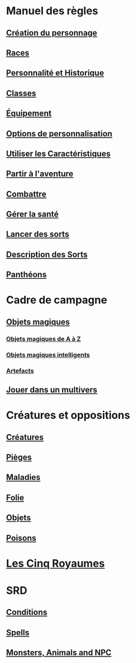 ﻿---
!GenericItem
Name: Bibliothèque
Id: index.md
RootId: index.md
NameLevel: 1
Attributes: {}
---
# Manuel des règles

## [Création du personnage](hd_beyond1stlevel.md)

## [Races](hd_races.md)

## [Personnalité et Historique](hd_personnality_background.md)

## [Classes](hd_classes.md)

## [Équipement](hd_equipment.md)

## [Options de personnalisation](hd_custom_options.md)

## [Utiliser les Caractéristiques](hd_abilities.md)

## [Partir à l'aventure](hd_adventure.md)

## [Combattre](hd_combat.md)

## [Gérer la santé](hd_manage_health.md)

## [Lancer des sorts](hd_spellcasting.md)

## [Description des Sorts](hd_spells.md)

## [Panthéons](hd_pantheons.md)


# Cadre de campagne

## [Objets magiques](hd_magicitems.md)

### [Objets magiques de A à Z](hd_magicitems_az.md)

### [Objets magiques intelligents](hd_sentient_magicitems.md)

### [Artefacts](hd_artifacts.md)

## [Jouer dans un multivers](hd_planes.md)


# Créatures et oppositions

## [Créatures](hd_monsters.md)

## [Pièges](hd_traps.md)

## [Maladies](hd_diseases.md)

## [Folie](hd_madness.md)

## [Objets](hd_objects.md)

## [Poisons](hd_poisons.md)


# [Les Cinq Royaumes](hd_l5r_index.md)


# SRD

## [Conditions](srd_conditions.md)

## [Spells](srd_spells.md)

## [Monsters, Animals and NPC](srd_monsters.md)

